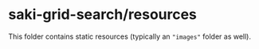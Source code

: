 # saki-grid-search/resources

This folder contains static resources (typically an `"images"` folder as well).
